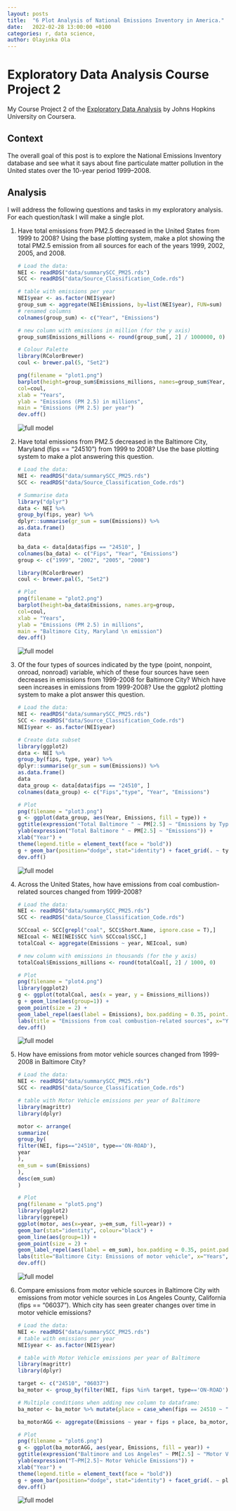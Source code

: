 ```yaml
---
layout: posts
title:  "6 Plot Analysis of National Emissions Inventory in America."
date:   2022-02-28 13:00:00 +0100
categories: r, data science,
author: Olayinka Ola
---
```


# ****Exploratory Data Analysis Course Project 2****

My Course Project 2 of the [Exploratory Data Analysis](https://www.coursera.org/learn/exploratory-data-analysis) by Johns Hopkins University on Coursera.

## Context

The overall goal of this post is to explore the National Emissions Inventory database and see what it says about fine particulate matter pollution in the United states over the 10-year period 1999–2008.

## Analysis

I will address the following questions and tasks in my exploratory analysis. For each question/task I will make a single plot.

1. Have total emissions from PM2.5 decreased in the United States from 1999 to 2008? Using the base plotting system, make a plot showing the total PM2.5 emission from all sources for each of the years 1999, 2002, 2005, and 2008.

    ```r
    # Load the data:
    NEI <- readRDS("data/summarySCC_PM25.rds")
    SCC <- readRDS("data/Source_Classification_Code.rds")

    # table with emissions per year
    NEI$year <- as.factor(NEI$year)
    group_sum <- aggregate(NEI$Emissions, by=list(NEI$year), FUN=sum)
    # renamed columns
    colnames(group_sum) <- c("Year", "Emissions")

    # new column with emissions in million (for the y axis)
    group_sum$Emissions_millions <- round(group_sum[, 2] / 1000000, 0)

    # Colour Palette
    library(RColorBrewer)
    coul <- brewer.pal(5, "Set2")

    png(filename = "plot1.png")
    barplot(height=group_sum$Emissions_millions, names=group_sum$Year,
    col=coul,
    xlab = "Years",
    ylab = "Emissions (PM 2.5) in millions",
    main = "Emissions (PM 2.5) per year")
    dev.off()
    ```

    <img src="{{ site.url }}{{ site.baseurl }}/assets/images/w4p2_plot1.png" alt="full model">

2. Have total emissions from PM2.5 decreased in the Baltimore City, Maryland (fips == “24510”) from 1999 to 2008? Use the base plotting system to make a plot answering this question.

    ```r
    # Load the data:
    NEI <- readRDS("data/summarySCC_PM25.rds")
    SCC <- readRDS("data/Source_Classification_Code.rds")

    # Summarise data
    library("dplyr")
    data <- NEI %>%
    group_by(fips, year) %>%
    dplyr::summarise(gr_sum = sum(Emissions)) %>%
    as.data.frame()
    data

    ba_data <- data[data$fips == "24510", ]
    colnames(ba_data) <- c("Fips", "Year", "Emissions")
    group <- c("1999", "2002", "2005", "2008")

    library(RColorBrewer)
    coul <- brewer.pal(5, "Set2")

    # Plot
    png(filename = "plot2.png")
    barplot(height=ba_data$Emissions, names.arg=group,
    col=coul,
    xlab = "Years",
    ylab = "Emissions (PM 2.5) in millions",
    main = "Baltimore City, Maryland \n emission")
    dev.off()
    ```

    <img src="{{ site.url }}{{ site.baseurl }}/assets/images/w4p2_plot2.png" alt="full model">

3. Of the four types of sources indicated by the type (point, nonpoint, onroad, nonroad) variable, which of these four sources have seen decreases in emissions from 1999-2008 for Baltimore City? Which have seen increases in emissions from 1999-2008? Use the ggplot2 plotting system to make a plot answer this question.

    ```r
    # Load the data:
    NEI <- readRDS("data/summarySCC_PM25.rds")
    SCC <- readRDS("data/Source_Classification_Code.rds")
    NEI$year <- as.factor(NEI$year)

    # Create data subset
    library(ggplot2)
    data <- NEI %>%
    group_by(fips, type, year) %>%
    dplyr::summarise(gr_sum = sum(Emissions)) %>%
    as.data.frame()
    data
    data_group <- data[data$fips == "24510", ]
    colnames(data_group) <- c("Fips","type", "Year", "Emissions")

    # Plot
    png(filename = "plot3.png")
    g <- ggplot(data_group, aes(Year, Emissions, fill = type)) +
    ggtitle(expression("Total Baltimore " ~ PM[2.5] ~ "Emissions by Type and Year")) +
    ylab(expression("Total Baltimore " ~ PM[2.5] ~ "Emissions")) +
    xlab("Year") +
    theme(legend.title = element_text(face = "bold"))
    g + geom_bar(position="dodge", stat="identity") + facet_grid(. ~ type)
    dev.off()
    ```

    <img src="{{ site.url }}{{ site.baseurl }}/assets/images/w4p2_plot3.png" alt="full model">

4. Across the United States, how have emissions from coal combustion-related sources changed from 1999-2008?

    ```r
    # Load the data:
    NEI <- readRDS("data/summarySCC_PM25.rds")
    SCC <- readRDS("data/Source_Classification_Code.rds")

    SCCcoal <- SCC[grepl("coal", SCC$Short.Name, ignore.case = T),]
    NEIcoal <- NEI[NEI$SCC %in% SCCcoal$SCC,]
    totalCoal <- aggregate(Emissions ~ year, NEIcoal, sum)

    # new column with emissions in thousands (for the y axis)
    totalCoal$Emissions_millions <- round(totalCoal[, 2] / 1000, 0)

    # Plot
    png(filename = "plot4.png")
    library(ggplot2)
    g <- ggplot(totalCoal, aes(x = year, y = Emissions_millions))
    g + geom_line(aes(group=1)) +
    geom_point(size = 2) +
    geom_label_repel(aes(label = Emissions), box.padding = 0.35, point.padding = 0.5, segment.color = 'grey50') +
    labs(title = "Emissions from coal combustion-related sources", x="Years", y="Emissions (PM 2.5) in thousands")
    dev.off()
    ```

    <img src="{{ site.url }}{{ site.baseurl }}/assets/images/w4p2_plot4.png" alt="full model">

5. How have emissions from motor vehicle sources changed from 1999-2008 in Baltimore City?

    ```r
    # Load the data:
    NEI <- readRDS("data/summarySCC_PM25.rds")
    SCC <- readRDS("data/Source_Classification_Code.rds")

    # table with Motor Vehicle emissions per year of Baltimore
    library(magrittr)
    library(dplyr)

    motor <- arrange(
    summarize(
    group_by(
    filter(NEI, fips=="24510", type=='ON-ROAD'),
    year
    ),
    em_sum = sum(Emissions)
    ),
    desc(em_sum)
    )

    # Plot
    png(filename = "plot5.png")
    library(ggplot2)
    library(ggrepel)
    ggplot(motor, aes(x=year, y=em_sum, fill=year)) +
    geom_bar(stat="identity", colour="black") +
    geom_line(aes(group=1)) +
    geom_point(size = 2) +
    geom_label_repel(aes(label = em_sum), box.padding = 0.35, point.padding = 0.5, segment.color = 'grey50') +
    labs(title="Baltimore City: Emissions of motor vehicle", x="Years",y="Emissions (PM 2.5)")
    dev.off()
    ```

    <img src="{{ site.url }}{{ site.baseurl }}/assets/images/w4p2_plot5.png" alt="full model">

6. Compare emissions from motor vehicle sources in Baltimore City with emissions from motor vehicle sources in Los Angeles County, California (fips == “06037”). Which city has seen greater changes over time in motor vehicle emissions?

    ```r
    # Load the data:
    NEI <- readRDS("data/summarySCC_PM25.rds")
    # table with emissions per year
    NEI$year <- as.factor(NEI$year)

    # table with Motor Vehicle emissions per year of Baltimore
    library(magrittr)
    library(dplyr)

    target <- c("24510", "06037")
    ba_motor <- group_by(filter(NEI, fips %in% target, type=='ON-ROAD'), year)

    # Multiple conditions when adding new column to dataframe:
    ba_motor <- ba_motor %>% mutate(place = case_when(fips == 24510 ~ "Baltimore City", TRUE ~ "Los Angeles County"))

    ba_motorAGG <- aggregate(Emissions ~ year + fips + place, ba_motor, sum)

    # Plot
    png(filename = "plot6.png")
    g <- ggplot(ba_motorAGG, aes(year, Emissions, fill = year)) +
    ggtitle(expression("Baltimore and Los Angeles" ~ PM[2.5] ~ "Motor Vehicle Emissions by Year")) +
    ylab(expression("T~PM[2.5]~ Motor Vehicle Emissions")) +
    xlab("Year") +
    theme(legend.title = element_text(face = "bold"))
    g + geom_bar(position="dodge", stat="identity") + facet_grid(. ~ place)
    dev.off()
    ```

    <img src="{{ site.url }}{{ site.baseurl }}/assets/images/w4p2_plot6.png" alt="full model">
